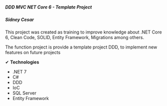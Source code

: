 <h5>DDD MVC NET Core 6 - Template Project </h5>

</hr>

<h5>Sidney Cesar</h5>

This project was created as training to improve knowledge about .NET Core 6, Clean Code, SOLID, Entity Framework, Migrations among others.

The function project is provide a template project DDD, to implement new features on future projects

 &#10004; <b>Technologies</b>

* .NET 7 
* C#
* DDD
* IoC
* SQL Server
* Entity Framework 




